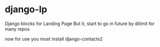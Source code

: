 django-lp
=========

Django blocks for Landing Page
But it, start to go in future by dilimit for many repos

now for use you must install django-contacts2
